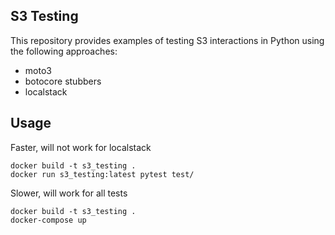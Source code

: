 ## S3 Testing

This repository provides examples of testing S3 interactions in Python using the following approaches:

- moto3
- botocore stubbers
- localstack

## Usage

Faster, will not work for localstack

```
docker build -t s3_testing .
docker run s3_testing:latest pytest test/
```

Slower, will work for all tests

```
docker build -t s3_testing .
docker-compose up
```